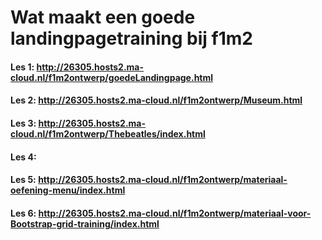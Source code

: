 # Wat maakt een goede landingpagetraining bij f1m2
#### Les 1: http://26305.hosts2.ma-cloud.nl/f1m2ontwerp/goedeLandingpage.html
#### Les 2: http://26305.hosts2.ma-cloud.nl/f1m2ontwerp/Museum.html
#### Les 3: http://26305.hosts2.ma-cloud.nl/f1m2ontwerp/Thebeatles/index.html
#### Les 4:
#### Les 5: http://26305.hosts2.ma-cloud.nl/f1m2ontwerp/materiaal-oefening-menu/index.html
#### Les 6: http://26305.hosts2.ma-cloud.nl/f1m2ontwerp/materiaal-voor-Bootstrap-grid-training/index.html
